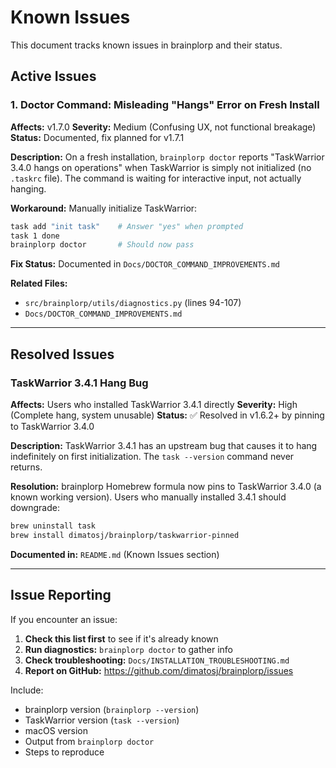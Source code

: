 # Known Issues

This document tracks known issues in brainplorp and their status.

## Active Issues

### 1. Doctor Command: Misleading "Hangs" Error on Fresh Install

**Affects:** v1.7.0
**Severity:** Medium (Confusing UX, not functional breakage)
**Status:** Documented, fix planned for v1.7.1

**Description:**
On a fresh installation, `brainplorp doctor` reports "TaskWarrior 3.4.0 hangs on operations" when TaskWarrior is simply not initialized (no `.taskrc` file). The command is waiting for interactive input, not actually hanging.

**Workaround:**
Manually initialize TaskWarrior:
```bash
task add "init task"    # Answer "yes" when prompted
task 1 done
brainplorp doctor       # Should now pass
```

**Fix Status:** Documented in `Docs/DOCTOR_COMMAND_IMPROVEMENTS.md`

**Related Files:**
- `src/brainplorp/utils/diagnostics.py` (lines 94-107)
- `Docs/DOCTOR_COMMAND_IMPROVEMENTS.md`

---

## Resolved Issues

### TaskWarrior 3.4.1 Hang Bug

**Affects:** Users who installed TaskWarrior 3.4.1 directly
**Severity:** High (Complete hang, system unusable)
**Status:** ✅ Resolved in v1.6.2+ by pinning to TaskWarrior 3.4.0

**Description:**
TaskWarrior 3.4.1 has an upstream bug that causes it to hang indefinitely on first initialization. The `task --version` command never returns.

**Resolution:**
brainplorp Homebrew formula now pins to TaskWarrior 3.4.0 (a known working version). Users who manually installed 3.4.1 should downgrade:

```bash
brew uninstall task
brew install dimatosj/brainplorp/taskwarrior-pinned
```

**Documented in:** `README.md` (Known Issues section)

---

## Issue Reporting

If you encounter an issue:

1. **Check this list first** to see if it's already known
2. **Run diagnostics:** `brainplorp doctor` to gather info
3. **Check troubleshooting:** `Docs/INSTALLATION_TROUBLESHOOTING.md`
4. **Report on GitHub:** https://github.com/dimatosj/brainplorp/issues

Include:
- brainplorp version (`brainplorp --version`)
- TaskWarrior version (`task --version`)
- macOS version
- Output from `brainplorp doctor`
- Steps to reproduce
